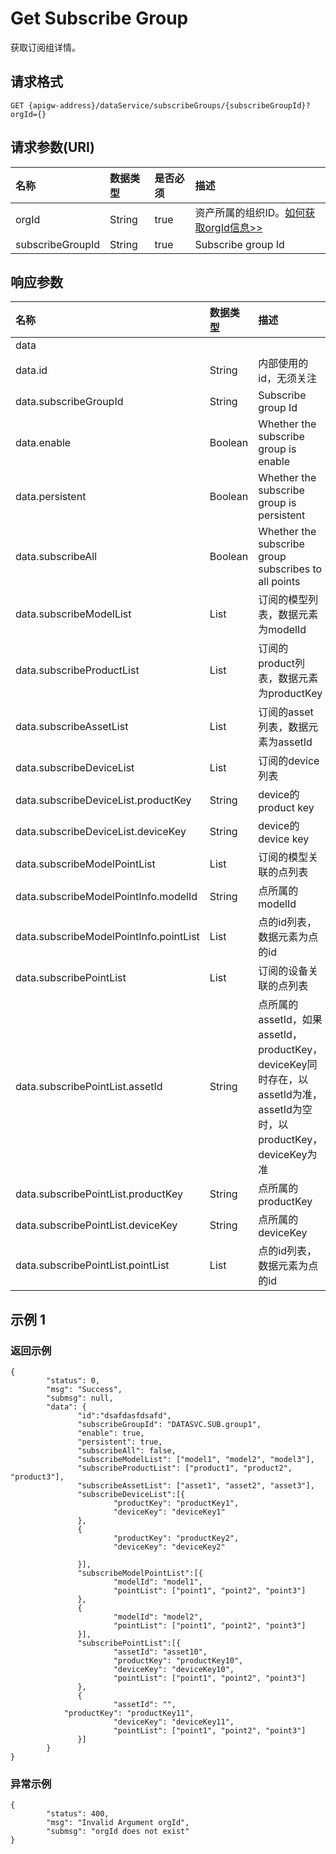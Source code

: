 # Get Subscribe Group

获取订阅组详情。

## 请求格式

```
GET {apigw-address}/dataService/subscribeGroups/{subscribeGroupId}?orgId={}
```

## 请求参数(URI)

| **名称**         | **数据类型** | **是否必须** | **描述**           |
|:-----------------|:-------------|:-------------|:-------------------|
| orgId            | String       | true         | 资产所属的组织ID。[如何获取orgId信息>>](/docs/api/zh_CN/2.0.9/api_faqs#id-orgid-orgid)    |
| subscribeGroupId | String       | true         | Subscribe group Id |

## 响应参数

| **名称**                               | **数据类型**                  | **描述**                                                                                                               |
|:---------------------------------------|:------------------------------|:-----------------------------------------------------------------------------------------------------------------------|
| data                                   |                               |                                                                                                                        |
| data.id                                | String                        | 内部使用的id，无须关注                                                                                                 |
| data.subscribeGroupId                  | String                        | Subscribe group Id                                                                                                     |
| data.enable                            | Boolean                       | Whether the subscribe group is enable                                                                                  |
| data.persistent                        | Boolean                       | Whether the subscribe group is persistent                                                                              |
| data.subscribeAll                      | Boolean                       | Whether the subscribe group subscribes to   all points                                                                 |
| data.subscribeModelList                | List<String>                  | 订阅的模型列表，数据元素为modelId                                                                                      |
| data.subscribeProductList              | List<String>                  | 订阅的product列表，数据元素为productKey                                                                                |
| data.subscribeAssetList                | List<String>                  | 订阅的asset列表，数据元素为assetId                                                                                     |
| data.subscribeDeviceList               | List<subscribeDeviceInfo>     | 订阅的device列表                                                                                                       |
| data.subscribeDeviceList.productKey    | String                        | device的product   key                                                                                                  |
| data.subscribeDeviceList.deviceKey     | String                        | device的device key                                                                                                     |
| data.subscribeModelPointList           | List<subscribeModelPointInfo> | 订阅的模型关联的点列表                                                                                                 |
| data.subscribeModelPointInfo.modelId   | String                        | 点所属的modelId                                                                                                        |
| data.subscribeModelPointInfo.pointList | List<String>                  | 点的id列表，数据元素为点的id                                                                                           |
| data.subscribePointList                | List<subscribePointInfo>      | 订阅的设备关联的点列表                                                                                                 |
| data.subscribePointList.assetId        | String                        | 点所属的assetId，如果assetId，productKey，deviceKey同时存在，以assetId为准，assetId为空时，以productKey，deviceKey为准 |
| data.subscribePointList.productKey     | String                        | 点所属的productKey                                                                                                     |
| data.subscribePointList.deviceKey      | String                        | 点所属的deviceKey                                                                                                      |
| data.subscribePointList.pointList      | List<String>                  | 点的id列表，数据元素为点的id                                                                                           |

## 示例 1

### 返回示例

```
{
        "status": 0,
        "msg": "Success",
        "submsg": null,
        "data": {
               "id":"dsafdasfdsafd",
               "subscribeGroupId": "DATASVC.SUB.group1",
               "enable": true,
               "persistent": true,
               "subscribeAll": false,
               "subscribeModelList": ["model1", "model2", "model3"],
               "subscribeProductList": ["product1", "product2", "product3"],
               "subscribeAssetList": ["asset1", "asset2", "asset3"],
               "subscribeDeviceList":[{
                       "productKey": "productKey1",
                       "deviceKey": "deviceKey1"
               },
               {
                       "productKey": "productKey2",
                       "deviceKey": "deviceKey2"

               }],
               "subscribeModelPointList":[{
                       "modelId": "model1",
                       "pointList": ["point1", "point2", "point3"]
               },
               {
                       "modelId": "model2",
                       "pointList": ["point1", "point2", "point3"]
               }],
               "subscribePointList":[{
                       "assetId": "asset10",
                       "productKey": "productKey10",
                       "deviceKey": "deviceKey10",
                       "pointList": ["point1", "point2", "point3"]
               },
               {
                       "assetId": "",
            "productKey": "productKey11",
                       "deviceKey": "deviceKey11",
                       "pointList": ["point1", "point2", "point3"]
               }]
        }
}
```

### 异常示例

```
{
        "status": 400,
        "msg": "Invalid Argument orgId",
        "submsg": "orgId does not exist"
}
```
